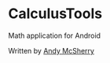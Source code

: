 CalculusTools
=============

Math application for Android

Written by [Andy McSherry](http://www.andymcsherry.com)
